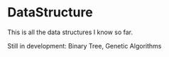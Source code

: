 # DataStructure
This is all the data structures I know so far.

Still in development:
  Binary Tree,
  Genetic Algorithms
  
